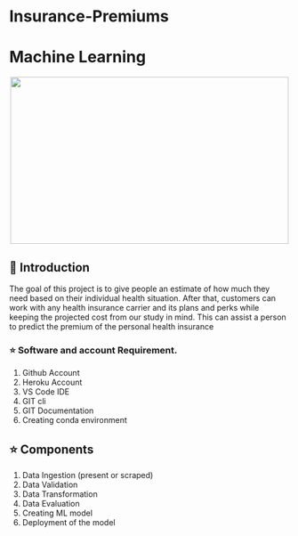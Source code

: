 # Insurance-Premiums

# Machine Learning 

<p align="center">
<img src="https://contentstatic.techgig.com/thumb/msid-78556739,width-460,resizemode-4/5-Machine-Learning-concepts-you-must-understand-to-clear-a-Data-Science-interview.jpg?107588" height="300" width="500">
 </p>

## 📌 Introduction
The goal of this project is to give people an estimate of how much they need based on
their individual health situation. After that, customers can work with any health
insurance carrier and its plans and perks while keeping the projected cost from our
study in mind. This can assist a person to predict the premium of the
personal health insurance


### ⭐ Software and account Requirement.

1. Github Account
2. Heroku Account
3. VS Code IDE
4. GIT cli
5. GIT Documentation
6. Creating conda environment


## ⭐ Components

1. Data Ingestion (present or scraped)
2. Data Validation
3. Data Transformation
4. Data Evaluation
5. Creating ML model
6. Deployment of the model

